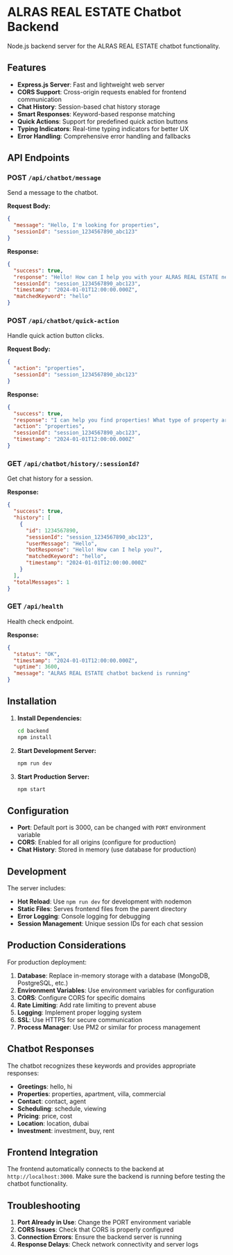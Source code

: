 # ALRAS REAL ESTATE Chatbot Backend

Node.js backend server for the ALRAS REAL ESTATE chatbot functionality.

## Features

- **Express.js Server**: Fast and lightweight web server
- **CORS Support**: Cross-origin requests enabled for frontend communication
- **Chat History**: Session-based chat history storage
- **Smart Responses**: Keyword-based response matching
- **Quick Actions**: Support for predefined quick action buttons
- **Typing Indicators**: Real-time typing indicators for better UX
- **Error Handling**: Comprehensive error handling and fallbacks

## API Endpoints

### POST `/api/chatbot/message`
Send a message to the chatbot.

**Request Body:**
```json
{
  "message": "Hello, I'm looking for properties",
  "sessionId": "session_1234567890_abc123"
}
```

**Response:**
```json
{
  "success": true,
  "response": "Hello! How can I help you with your ALRAS REAL ESTATE needs today?",
  "sessionId": "session_1234567890_abc123",
  "timestamp": "2024-01-01T12:00:00.000Z",
  "matchedKeyword": "hello"
}
```

### POST `/api/chatbot/quick-action`
Handle quick action button clicks.

**Request Body:**
```json
{
  "action": "properties",
  "sessionId": "session_1234567890_abc123"
}
```

**Response:**
```json
{
  "success": true,
  "response": "I can help you find properties! What type of property are you looking for?",
  "action": "properties",
  "sessionId": "session_1234567890_abc123",
  "timestamp": "2024-01-01T12:00:00.000Z"
}
```

### GET `/api/chatbot/history/:sessionId?`
Get chat history for a session.

**Response:**
```json
{
  "success": true,
  "history": [
    {
      "id": 1234567890,
      "sessionId": "session_1234567890_abc123",
      "userMessage": "Hello",
      "botResponse": "Hello! How can I help you?",
      "matchedKeyword": "hello",
      "timestamp": "2024-01-01T12:00:00.000Z"
    }
  ],
  "totalMessages": 1
}
```

### GET `/api/health`
Health check endpoint.

**Response:**
```json
{
  "status": "OK",
  "timestamp": "2024-01-01T12:00:00.000Z",
  "uptime": 3600,
  "message": "ALRAS REAL ESTATE chatbot backend is running"
}
```

## Installation

1. **Install Dependencies:**
   ```bash
   cd backend
   npm install
   ```

2. **Start Development Server:**
   ```bash
   npm run dev
   ```

3. **Start Production Server:**
   ```bash
   npm start
   ```

## Configuration

- **Port**: Default port is 3000, can be changed with `PORT` environment variable
- **CORS**: Enabled for all origins (configure for production)
- **Chat History**: Stored in memory (use database for production)

## Development

The server includes:
- **Hot Reload**: Use `npm run dev` for development with nodemon
- **Static Files**: Serves frontend files from the parent directory
- **Error Logging**: Console logging for debugging
- **Session Management**: Unique session IDs for each chat session

## Production Considerations

For production deployment:

1. **Database**: Replace in-memory storage with a database (MongoDB, PostgreSQL, etc.)
2. **Environment Variables**: Use environment variables for configuration
3. **CORS**: Configure CORS for specific domains
4. **Rate Limiting**: Add rate limiting to prevent abuse
5. **Logging**: Implement proper logging system
6. **SSL**: Use HTTPS for secure communication
7. **Process Manager**: Use PM2 or similar for process management

## Chatbot Responses

The chatbot recognizes these keywords and provides appropriate responses:

- **Greetings**: hello, hi
- **Properties**: properties, apartment, villa, commercial
- **Contact**: contact, agent
- **Scheduling**: schedule, viewing
- **Pricing**: price, cost
- **Location**: location, dubai
- **Investment**: investment, buy, rent

## Frontend Integration

The frontend automatically connects to the backend at `http://localhost:3000`. Make sure the backend is running before testing the chatbot functionality.

## Troubleshooting

1. **Port Already in Use**: Change the PORT environment variable
2. **CORS Issues**: Check that CORS is properly configured
3. **Connection Errors**: Ensure the backend server is running
4. **Response Delays**: Check network connectivity and server logs
